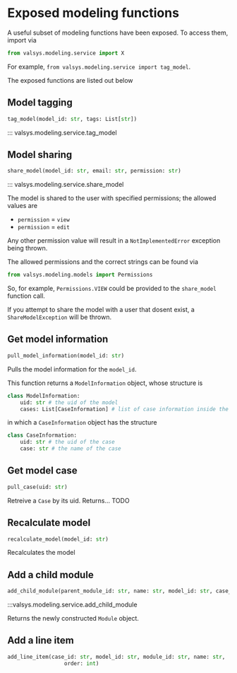 # Exposed modeling functions
A useful subset of modeling functions have been exposed. To access them, import via
```python
from valsys.modeling.service import X
```
For example, `from valsys.modeling.service import tag_model`.

The exposed functions are listed out below

## Model tagging

```python
tag_model(model_id: str, tags: List[str])
```

::: valsys.modeling.service.tag_model

## Model sharing
```python
share_model(model_id: str, email: str, permission: str)
```
::: valsys.modeling.service.share_model

The model is shared to the user with specified permissions; the allowed values are

* `permission` = `view`
* `permission` = `edit`
  
Any other permission value will result in a `NotImplementedError` exception being thrown.

The allowed permissions and the correct strings can be found via
```python
from valsys.modeling.models import Permissions
```
So, for example, `Permissions.VIEW` could be provided to the `share_model` function call.

If you attempt to share the model with a user that dosent exist, a `ShareModelException` will be thrown.

## Get model information
```python                
pull_model_information(model_id: str)                
```
Pulls the model information for the `model_id`.

This function returns a `ModelInformation` object, whose structure is
```python
class ModelInformation:
    uid: str # the uid of the model
    cases: List[CaseInformation] # list of case information inside the model
```
in which a `CaseInformation` object has the structure
```python
class CaseInformation:
    uid: str # the uid of the case
    case: str # the name of the case
```



## Get model case
```python
pull_case(uid: str)
```
Retreive a `Case` by its uid.
Returns... TODO

## Recalculate model
```python
recalculate_model(model_id: str)
```
Recalculates the model

## Add a child module
```python
add_child_module(parent_module_id: str, name: str, model_id: str, case_id: str) 
```

:::valsys.modeling.service.add_child_module


Returns the newly constructed `Module` object.

## Add a line item
```python
add_line_item(case_id: str, model_id: str, module_id: str, name: str,
                  order: int)                      
```